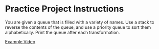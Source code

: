 # Practice Project Instructions

You are given a queue that is filled with a variety of names. Use a stack to reverse the contents of the queue, and use a priority queue to sort them alphabetically. Print the queue after each transformation.

[Example Video](https://static.junilearning.com/java_level_3/aj_check-in_3.mp4)